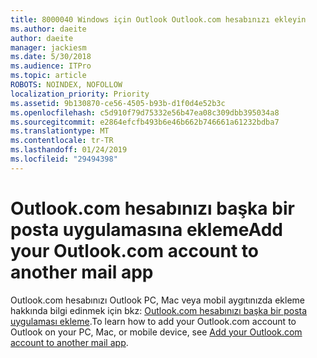 ```yaml
---
title: 8000040 Windows için Outlook Outlook.com hesabınızı ekleyin
ms.author: daeite
author: daeite
manager: jackiesm
ms.date: 5/30/2018
ms.audience: ITPro
ms.topic: article
ROBOTS: NOINDEX, NOFOLLOW
localization_priority: Priority
ms.assetid: 9b130870-ce56-4505-b93b-d1f0d4e52b3c
ms.openlocfilehash: c5d910f79d75332e56b47ea08c309dbb395034a8
ms.sourcegitcommit: e2864efcfb493b6e46b662b746661a61232bdba7
ms.translationtype: MT
ms.contentlocale: tr-TR
ms.lasthandoff: 01/24/2019
ms.locfileid: "29494398"
---
```

# <a name="add-your-outlookcom-account-to-another-mail-app"></a><span data-ttu-id="e9713-102">Outlook.com hesabınızı başka bir posta uygulamasına ekleme</span><span class="sxs-lookup"><span data-stu-id="e9713-102">Add your Outlook.com account to another mail app</span></span>

<span data-ttu-id="e9713-103">Outlook.com hesabınızı Outlook PC, Mac veya mobil aygıtınızda ekleme hakkında bilgi edinmek için bkz: [Outlook.com hesabınızı başka bir posta uygulaması ekleme](https://go.microsoft.com/fwlink/p/?linkid=2001206&amp;clcid=0x409).</span><span class="sxs-lookup"><span data-stu-id="e9713-103">To learn how to add your Outlook.com account to Outlook on your PC, Mac, or mobile device, see [Add your Outlook.com account to another mail app](https://go.microsoft.com/fwlink/p/?linkid=2001206&amp;clcid=0x409).</span></span>
  

